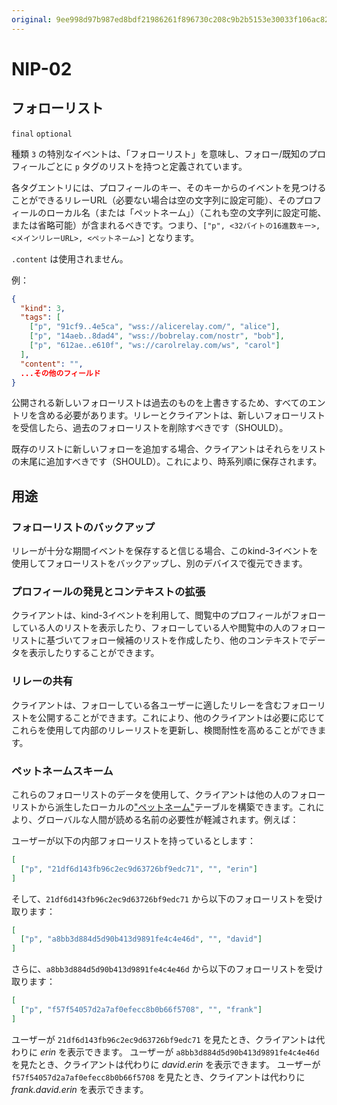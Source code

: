 ```yaml
---
original: 9ee998d97b987ed8bdf21986261f896730c208c9b2b5153e30033f106ac82ae1
---
```


NIP-02
======

フォローリスト
--------------

`final` `optional`

種類 `3` の特別なイベントは、「フォローリスト」を意味し、フォロー/既知のプロフィールごとに `p` タグのリストを持つと定義されています。

各タグエントリには、プロフィールのキー、そのキーからのイベントを見つけることができるリレーURL（必要ない場合は空の文字列に設定可能）、そのプロフィールのローカル名（または「ペットネーム」）（これも空の文字列に設定可能、または省略可能）が含まれるべきです。つまり、`["p", <32バイトの16進数キー>, <メインリレーURL>, <ペットネーム>]` となります。

`.content` は使用されません。

例：

```json
{
  "kind": 3,
  "tags": [
    ["p", "91cf9..4e5ca", "wss://alicerelay.com/", "alice"],
    ["p", "14aeb..8dad4", "wss://bobrelay.com/nostr", "bob"],
    ["p", "612ae..e610f", "ws://carolrelay.com/ws", "carol"]
  ],
  "content": "",
  ...その他のフィールド
}
```

公開される新しいフォローリストは過去のものを上書きするため、すべてのエントリを含める必要があります。リレーとクライアントは、新しいフォローリストを受信したら、過去のフォローリストを削除すべきです（SHOULD）。

既存のリストに新しいフォローを追加する場合、クライアントはそれらをリストの末尾に追加すべきです（SHOULD）。これにより、時系列順に保存されます。

## 用途

### フォローリストのバックアップ

リレーが十分な期間イベントを保存すると信じる場合、このkind-3イベントを使用してフォローリストをバックアップし、別のデバイスで復元できます。

### プロフィールの発見とコンテキストの拡張

クライアントは、kind-3イベントを利用して、閲覧中のプロフィールがフォローしている人のリストを表示したり、フォローしている人や閲覧中の人のフォローリストに基づいてフォロー候補のリストを作成したり、他のコンテキストでデータを表示したりすることができます。

### リレーの共有

クライアントは、フォローしている各ユーザーに適したリレーを含むフォローリストを公開することができます。これにより、他のクライアントは必要に応じてこれらを使用して内部のリレーリストを更新し、検閲耐性を高めることができます。

### ペットネームスキーム

これらのフォローリストのデータを使用して、クライアントは他の人のフォローリストから派生したローカルの["ペットネーム"](http://www.skyhunter.com/marcs/petnames/IntroPetNames.html)テーブルを構築できます。これにより、グローバルな人間が読める名前の必要性が軽減されます。例えば：

ユーザーが以下の内部フォローリストを持っているとします：

```json
[
  ["p", "21df6d143fb96c2ec9d63726bf9edc71", "", "erin"]
]
```

そして、`21df6d143fb96c2ec9d63726bf9edc71` から以下のフォローリストを受け取ります：

```json
[
  ["p", "a8bb3d884d5d90b413d9891fe4c4e46d", "", "david"]
]
```

さらに、`a8bb3d884d5d90b413d9891fe4c4e46d` から以下のフォローリストを受け取ります：

```json
[
  ["p", "f57f54057d2a7af0efecc8b0b66f5708", "", "frank"]
]
```

ユーザーが `21df6d143fb96c2ec9d63726bf9edc71` を見たとき、クライアントは代わりに _erin_ を表示できます。
ユーザーが `a8bb3d884d5d90b413d9891fe4c4e46d` を見たとき、クライアントは代わりに _david.erin_ を表示できます。
ユーザーが `f57f54057d2a7af0efecc8b0b66f5708` を見たとき、クライアントは代わりに _frank.david.erin_ を表示できます。
